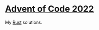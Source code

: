 # [Advent of Code 2022](https://adventofcode.com/2022)

My [Rust](https://www.rust-lang.org/) solutions.
